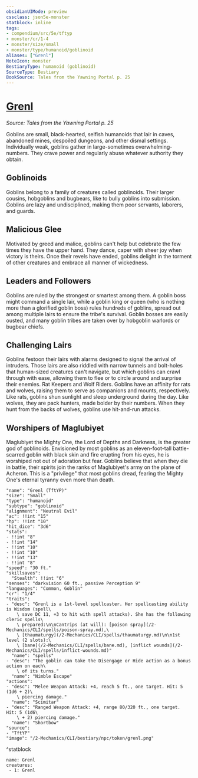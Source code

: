 ```yaml
---
obsidianUIMode: preview
cssclass: json5e-monster
statblock: inline
tags:
- compendium/src/5e/tftyp
- monster/cr/1-4
- monster/size/small
- monster/type/humanoid/goblinoid
aliases: ["Grenl"]
NoteIcon: monster
BestiaryType: humanoid (goblinoid)
SourceType: Bestiary
BookSource: Tales from the Yawning Portal p. 25
---
```

# [Grenl](2-Mechanics/CLI/bestiary/npc/grenl-tftyp.md)
*Source: Tales from the Yawning Portal p. 25*  

Goblins are small, black-hearted, selfish humanoids that lair in caves, abandoned mines, despoiled dungeons, and other dismal settings. Individually weak, goblins gather in large-sometimes overwhelming-numbers. They crave power and regularly abuse whatever authority they obtain.

## Goblinoids

Goblins belong to a family of creatures called goblinoids. Their larger cousins, hobgoblins and bugbears, like to bully goblins into submission. Goblins are lazy and undisciplined, making them poor servants, laborers, and guards.

## Malicious Glee

Motivated by greed and malice, goblins can't help but celebrate the few times they have the upper hand. They dance, caper with sheer joy when victory is theirs. Once their revels have ended, goblins delight in the torment of other creatures and embrace all manner of wickedness.

## Leaders and Followers

Goblins are ruled by the strongest or smartest among them. A goblin boss might command a single lair, while a goblin king or queen (who is nothing more than a glorified goblin boss) rules hundreds of goblins, spread out among multiple lairs to ensure the tribe's survival. Goblin bosses are easily ousted, and many goblin tribes are taken over by hobgoblin warlords or bugbear chiefs.

## Challenging Lairs

Goblins festoon their lairs with alarms designed to signal the arrival of intruders. Those lairs are also riddled with narrow tunnels and bolt-holes that human-sized creatures can't navigate, but which goblins can crawl through with ease, allowing them to flee or to circle around and surprise their enemies. Rat Keepers and Wolf Riders. Goblins have an affinity for rats and wolves, raising them to serve as companions and mounts, respectively. Like rats, goblins shun sunlight and sleep underground during the day. Like wolves, they are pack hunters, made bolder by their numbers. When they hunt from the backs of wolves, goblins use hit-and-run attacks.

## Worshipers of Maglubiyet

Maglubiyet the Mighty One, the Lord of Depths and Darkness, is the greater god of goblinoids. Envisioned by most goblins as an eleven-foot-tall battle-scarred goblin with black skin and fire erupting from his eyes, he is worshiped not out of adoration but fear. Goblins believe that when they die in battle, their spirits join the ranks of Maglubiyet's army on the plane of Acheron. This is a "privilege" that most goblins dread, fearing the Mighty One's eternal tyranny even more than death.

```statblock
"name": "Grenl (TftYP)"
"size": "Small"
"type": "humanoid"
"subtype": "goblinoid"
"alignment": "Neutral Evil"
"ac": !!int "15"
"hp": !!int "10"
"hit_dice": "3d6"
"stats":
- !!int "8"
- !!int "14"
- !!int "10"
- !!int "10"
- !!int "13"
- !!int "8"
"speed": "30 ft."
"skillsaves":
  "Stealth": !!int "6"
"senses": "darkvision 60 ft., passive Perception 9"
"languages": "Common, Goblin"
"cr": "1/4"
"traits":
- "desc": "Grenl is a 1st-level spellcaster. Her spellcasting ability is Wisdom (spell\
    \ save DC 11, +3 to hit with spell attacks). She has the following cleric spells\
    \ prepared:\n\nCantrips (at will): [poison spray](/2-Mechanics/CLI/spells/poison-spray.md),\
    \ [thaumaturgy](/2-Mechanics/CLI/spells/thaumaturgy.md)\n\n1st level (2 slots):\
    \ [bane](/2-Mechanics/CLI/spells/bane.md), [inflict wounds](/2-Mechanics/CLI/spells/inflict-wounds.md)"
  "name": "spells"
- "desc": "The goblin can take the Disengage or Hide action as a bonus action on each\
    \ of its turns."
  "name": "Nimble Escape"
"actions":
- "desc": "Melee Weapon Attack: +4, reach 5 ft., one target. Hit: 5 (1d6 + 2)\
    \ piercing damage."
  "name": "Scimitar"
- "desc": "Ranged Weapon Attack: +4, range 80/320 ft., one target. Hit: 5 (1d6\
    \ + 2) piercing damage."
  "name": "Shortbow"
"source":
- "TftYP"
"image": "/2-Mechanics/CLI/bestiary/npc/token/grenl.png"
```
^statblock

```encounter-table
name: Grenl
creatures:
 - 1: Grenl
```